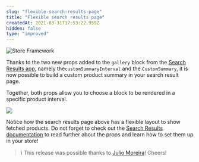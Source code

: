 ```yaml
---
slug: "flexible-search-results-page"
title: "Flexible search results page"
createdAt: 2021-03-31T17:53:22.959Z
hidden: false
type: "improved"
---
```


![Store Framework](https://raw.githubusercontent.com/vtexdocs/dev-portal-content/main/images/flexible-search-results-page-0.png)

Thanks to the two new props added to the `gallery` block from the [Search Results app](https://developers.vtex.com/vtex-developer-docs/docs/vtex-search-result), namely the`customSummaryInterval` and the `CustomSummary`,  it is now possible to build a custom product summary in your search result page.

Together, both props allow you to choose a block to be rendered in a specific product interval.

![](https://raw.githubusercontent.com/vtexdocs/dev-portal-content/main/images/flexible-search-results-page-1.png)

Notice how the search results page above has a flexible layout to show fetched products.
Do not forget to check out the [Search Results documentation](https://developers.vtex.com/vtex-developer-docs/docs/vtex-search-result) to read further about the props and learn how to set them up in your store!

> ℹ️ This release was possible thanks to [Julio Moreira](https://github.com/juliomoreira)! Cheers!
